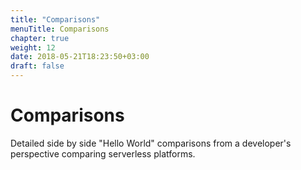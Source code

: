 ```yaml
---
title: "Comparisons"
menuTitle: Comparisons
chapter: true
weight: 12
date: 2018-05-21T18:23:50+03:00
draft: false
---
```


# Comparisons

Detailed side by side "Hello World" comparisons from a developer's perspective comparing serverless platforms.
